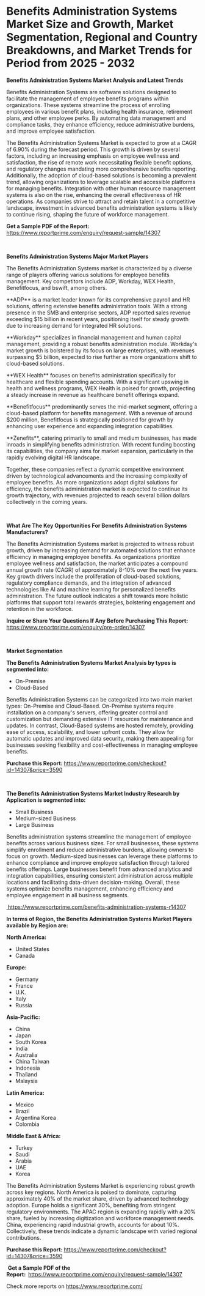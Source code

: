 <p><h1>Benefits Administration Systems Market Size and Growth, Market Segmentation, Regional and Country Breakdowns, and Market Trends for Period from 2025 -  2032</h1></p><p><strong>Benefits Administration Systems Market Analysis and Latest Trends</strong></p>
<p><p>Benefits Administration Systems are software solutions designed to facilitate the management of employee benefits programs within organizations. These systems streamline the process of enrolling employees in various benefit plans, including health insurance, retirement plans, and other employee perks. By automating data management and compliance tasks, they enhance efficiency, reduce administrative burdens, and improve employee satisfaction.</p><p>The Benefits Administration Systems Market is expected to grow at a CAGR of 6.90% during the forecast period. This growth is driven by several factors, including an increasing emphasis on employee wellness and satisfaction, the rise of remote work necessitating flexible benefit options, and regulatory changes mandating more comprehensive benefits reporting. Additionally, the adoption of cloud-based solutions is becoming a prevalent trend, allowing organizations to leverage scalable and accessible platforms for managing benefits. Integration with other human resource management systems is also on the rise, enhancing the overall effectiveness of HR operations. As companies strive to attract and retain talent in a competitive landscape, investment in advanced benefits administration systems is likely to continue rising, shaping the future of workforce management.</p></p>
<p><strong>Get a Sample PDF of the Report:&nbsp;</strong> <a href="https://www.reportprime.com/enquiry/request-sample/14307?utm_campaign=2819&utm_medium=2&utm_source=Github&utm_content=ia&utm_term=20032025&utm_id=benefits-administration-systems">https://www.reportprime.com/enquiry/request-sample/14307</a></p>
<p>&nbsp;</p>
<p><strong>Benefits Administration Systems Major Market Players</strong></p>
<p><p>The Benefits Administration Systems market is characterized by a diverse range of players offering various solutions for employee benefits management. Key competitors include ADP, Workday, WEX Health, Benefitfocus, and bswift, among others.</p><p>**ADP** is a market leader known for its comprehensive payroll and HR solutions, offering extensive benefits administration tools. With a strong presence in the SMB and enterprise sectors, ADP reported sales revenue exceeding $15 billion in recent years, positioning itself for steady growth due to increasing demand for integrated HR solutions.</p><p>**Workday** specializes in financial management and human capital management, providing a robust benefits administration module. Workday's market growth is bolstered by its focus on large enterprises, with revenues surpassing $5 billion, expected to rise further as more organizations shift to cloud-based solutions.</p><p>**WEX Health** focuses on benefits administration specifically for healthcare and flexible spending accounts. With a significant upswing in health and wellness programs, WEX Health is poised for growth, projecting a steady increase in revenue as healthcare benefit offerings expand.</p><p>**Benefitfocus** predominantly serves the mid-market segment, offering a cloud-based platform for benefits management. With a revenue of around $200 million, Benefitfocus is strategically positioned for growth by enhancing user experience and expanding integration capabilities.</p><p>**Zenefits**, catering primarily to small and medium businesses, has made inroads in simplifying benefits administration. With recent funding boosting its capabilities, the company aims for market expansion, particularly in the rapidly evolving digital HR landscape.</p><p>Together, these companies reflect a dynamic competitive environment driven by technological advancements and the increasing complexity of employee benefits. As more organizations adopt digital solutions for efficiency, the benefits administration market is expected to continue its growth trajectory, with revenues projected to reach several billion dollars collectively in the coming years.</p></p>
<p>&nbsp;</p>
<p><strong>What Are The Key Opportunities For Benefits Administration Systems Manufacturers?</strong></p>
<p><p>The Benefits Administration Systems market is projected to witness robust growth, driven by increasing demand for automated solutions that enhance efficiency in managing employee benefits. As organizations prioritize employee wellness and satisfaction, the market anticipates a compound annual growth rate (CAGR) of approximately 8-10% over the next five years. Key growth drivers include the proliferation of cloud-based solutions, regulatory compliance demands, and the integration of advanced technologies like AI and machine learning for personalized benefits administration. The future outlook indicates a shift towards more holistic platforms that support total rewards strategies, bolstering engagement and retention in the workforce.</p></p>
<p><strong>Inquire or Share Your Questions If Any Before Purchasing This Report:</strong> <a href="https://www.reportprime.com/enquiry/pre-order/14307?utm_campaign=2819&utm_medium=2&utm_source=Github&utm_content=ia&utm_term=20032025&utm_id=benefits-administration-systems">https://www.reportprime.com/enquiry/pre-order/14307</a></p>
<p>&nbsp;</p>
<p><strong>Market Segmentation</strong></p>
<p><strong>The Benefits Administration Systems Market Analysis by types is segmented into:</strong></p>
<p><ul><li>On-Premise</li><li>Cloud-Based</li></ul></p>
<p><p>Benefits Administration Systems can be categorized into two main market types: On-Premise and Cloud-Based. On-Premise systems require installation on a company's servers, offering greater control and customization but demanding extensive IT resources for maintenance and updates. In contrast, Cloud-Based systems are hosted remotely, providing ease of access, scalability, and lower upfront costs. They allow for automatic updates and improved data security, making them appealing for businesses seeking flexibility and cost-effectiveness in managing employee benefits.</p></p>
<p><strong>Purchase this Report:&nbsp;</strong><a href="https://www.reportprime.com/checkout?id=14307&price=3590&utm_campaign=2819&utm_medium=2&utm_source=Github&utm_content=ia&utm_term=20032025&utm_id=benefits-administration-systems">https://www.reportprime.com/checkout?id=14307&price=3590</a></p>
<p>&nbsp;</p>
<p><strong>The Benefits Administration Systems Market Industry Research by Application is segmented into:</strong></p>
<p><ul><li>Small Business</li><li>Medium-sized Business</li><li>Large Business</li></ul></p>
<p><p>Benefits administration systems streamline the management of employee benefits across various business sizes. For small businesses, these systems simplify enrollment and reduce administrative burdens, allowing owners to focus on growth. Medium-sized businesses can leverage these platforms to enhance compliance and improve employee satisfaction through tailored benefits offerings. Large businesses benefit from advanced analytics and integration capabilities, ensuring consistent administration across multiple locations and facilitating data-driven decision-making. Overall, these systems optimize benefits management, enhancing efficiency and employee engagement in all business segments.</p></p>
<p><a href="https://www.reportprime.com/benefits-administration-systems-r14307?utm_campaign=2819&utm_medium=2&utm_source=Github&utm_content=ia&utm_term=20032025&utm_id=benefits-administration-systems">&nbsp;https://www.reportprime.com/benefits-administration-systems-r14307</a></p>
<p><strong>In terms of Region, the Benefits Administration Systems Market Players available by Region are:</strong></p>
<p>
    <p> <strong> North America: </strong>
        <ul>
            <li>United States</li>
            <li>Canada</li>
        </ul>
        </p> 
    <p> <strong> Europe: </strong>
        <ul>
            <li>Germany</li>
            <li>France</li>
            <li>U.K.</li>
            <li>Italy</li>
            <li>Russia</li>
        </ul>
        </p> 
    <p> <strong> Asia-Pacific: </strong>
        <ul>
            <li>China</li>
            <li>Japan</li>
            <li>South Korea</li>
            <li>India</li>
            <li>Australia</li>
            <li>China Taiwan</li>
            <li>Indonesia</li>
            <li>Thailand</li>
            <li>Malaysia</li>
        </ul>
        </p> 
    <p> <strong> Latin America: </strong>
        <ul>
            <li>Mexico</li>
            <li>Brazil</li>
            <li>Argentina Korea</li>
            <li>Colombia</li>
        </ul>
        </p> 
    <p> <strong> Middle East & Africa: </strong>
        <ul>
            <li>Turkey</li>
            <li>Saudi</li>
            <li>Arabia</li>
            <li>UAE</li>
            <li>Korea</li>
        </ul>
    </p>
    </p>
<p><p>The Benefits Administration Systems Market is experiencing robust growth across key regions. North America is poised to dominate, capturing approximately 40% of the market share, driven by advanced technology adoption. Europe holds a significant 30%, benefiting from stringent regulatory environments. The APAC region is expanding rapidly with a 20% share, fueled by increasing digitization and workforce management needs. China, experiencing rapid industrial growth, accounts for about 10%. Collectively, these trends indicate a dynamic landscape with varied regional contributions.</p></p>
<p><strong>Purchase this Report: </strong><a href="https://www.reportprime.com/checkout?id=14307&price=3590&utm_campaign=2819&utm_medium=2&utm_source=Github&utm_content=ia&utm_term=20032025&utm_id=benefits-administration-systems">https://www.reportprime.com/checkout?id=14307&price=3590</a></p>
<p>&nbsp;<strong>Get a Sample PDF of the Report:&nbsp;&nbsp;</strong><a href="https://www.reportprime.com/enquiry/request-sample/14307?utm_campaign=2819&utm_medium=2&utm_source=Github&utm_content=ia&utm_term=20032025&utm_id=benefits-administration-systems">https://www.reportprime.com/enquiry/request-sample/14307</a></p>
<p><strong></strong></p>
<p>Check more reports on <a href="https://www.reportprime.com/?utm_campaign=2819&utm_medium=2&utm_source=Github&utm_content=ia&utm_term=20032025&utm_id=benefits-administration-systems">https://www.reportprime.com/</a></p>